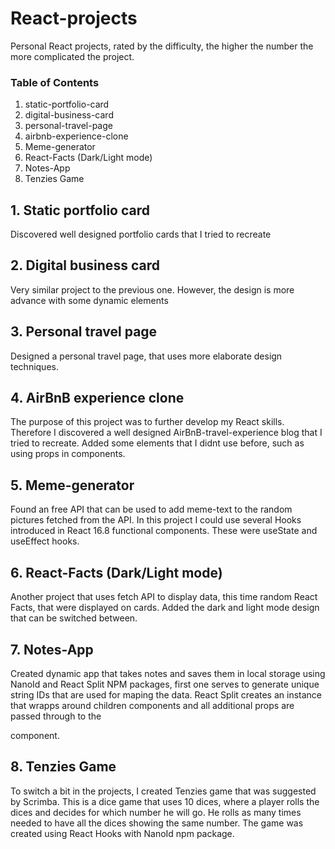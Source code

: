 # React-projects
Personal React projects, rated by the difficulty, the higher the number the more complicated the project.

### Table of Contents
1. static-portfolio-card
2. digital-business-card
3. personal-travel-page
4. airbnb-experience-clone
5. Meme-generator
6. React-Facts (Dark/Light mode)
7. Notes-App
8. Tenzies Game


## 1. Static portfolio card
Discovered well designed portfolio cards that I tried to recreate  

## 2. Digital business card
Very similar project to the previous one. However, the design is more advance with some dynamic elements 

## 3. Personal travel page
Designed a personal travel page, that uses more elaborate design techniques.

## 4. AirBnB experience clone
The purpose of this project was to further develop my React skills. Therefore I discovered a well designed AirBnB-travel-experience blog that I tried to recreate. Added some elements that I didnt use before, such as using props in components.

## 5. Meme-generator
Found an free API that can be used to add meme-text to the random pictures fetched from the API. In this project I could use several Hooks introduced in React 16.8 functional components. These were useState and useEffect hooks. 

## 6. React-Facts (Dark/Light mode) 
Another project that uses fetch API to display data, this time random React Facts, that were displayed on cards. Added the dark and light mode design that can be switched between.

## 7. Notes-App
Created dynamic app that takes notes and saves them in local storage using NanoId and React Split NPM packages, first one serves to generate unique string IDs that are used for maping the data. React Split creates an instance that wrapps around children components and all additional props are passed through to the <div> component.
  
## 8. Tenzies Game
To switch a bit in the projects, I created Tenzies game that was suggested by Scrimba. This is a dice game that uses 10 dices, where a player rolls the dices and decides for which number he will go. He rolls as many times needed to have all the dices showing the same number. The game was created using React Hooks with NanoId npm package. 


